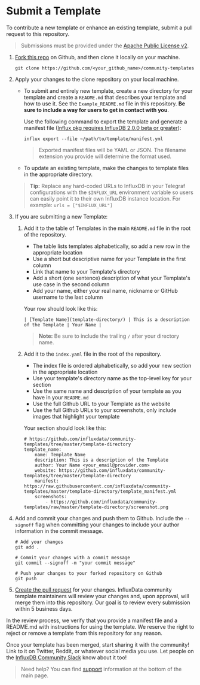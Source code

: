 # Submit a Template

To contribute a new template or enhance an existing template, submit a pull request to this repository.

> Submissions must be provided under the [Apache Public License v2](https://www.apache.org/licenses/LICENSE-2.0).



1. [Fork this repo](https://help.github.com/en/github/getting-started-with-github/fork-a-repo) on Github, and then clone it locally on your machine.
   ```
   git clone https://github.com/<your_github_name>/community-templates
   ```


2. Apply your changes to the clone repository on your local machine.


    * To submit and entirely new template, create a new directory for your template and create a `README.md` that describes your template and how to use it. See the `Example_README.md` file in this repository. **Be sure to include a way for users to get in contact with you**.

        Use the following command to export the template and generate a manifest file ([Influx pkg requires InfluxDB 2.0.0 beta or greater](https://portal.influxdata.com/downloads/)):

        ```
        influx export --file ~/path/to/template/manifest.yml
        ```

        > Exported manifest files will be YAML or JSON. The filename extension you provide will determine the format used.

    * To update an existing template, make the changes to template files in the appropriate directory.

    > **Tip:** Replace any hard-coded URLs to InfluxDB in your Telegraf configurations with the `$INFLUX_URL` environment variable so users can easily point it to their own InfluxDB instance location. For example: `urls = ["$INFLUX_URL"]`

3. If you are submitting a new Template:
   
   1.  Add it to the table of Templates in the main `README.md` file in the root of the repository.

        * The table lists templates alphabetically, so add a new row in the appropriate location
        * Use a short but descriptive name for your Template in the first column
        * Link that name to your Template's directory
        * Add a short (one sentence) description of what your Template's use case in the second column
        * Add your name, either your real name, nickname or GitHub username to the last column

        Your row should look like this:
        ```
        | [Template Name](template-directory/) | This is a description of the Template | Your Name |
        ```

        > **Note:** Be sure to include the trailing `/` after your directory name.

    2. Add it to the `index.yaml` file in the root of the repository.

       * The index file is ordered alphabetically, so add your new section in the appropriate location
       * Use your template's directory name as the top-level key for your section
       * Use the same name and description of your template as you have in your `README.md`
       * Use the full Github URL to your Template as the website
       * Use the full Github URLs to your screenshots, only include images that highlight your template

       Your section should look like this:
       ```
       # https://github.com/influxdata/community-templates/tree/master/template-directory
       template_name:
           name: Template Name
           description: This is a description of the Template
           author: Your Name <your_email@provider.com>
           website: https://github.com/influxdata/community-templates/tree/master/template-directory
           manifest: https://raw.githubusercontent.com/influxdata/community-templates/master/template-directory/template_manifest.yml
           screenshots: 
               - https://github.com/influxdata/community-templates/raw/master/template-directory/screenshot.png
       ```

4. Add and commit your changes and push them to Github. Include the `--signoff` flag when committing your changes to include your author information in the commit message.

    ```
    # Add your changes
    git add .

    # Commit your changes with a commit message
    git commit --signoff -m "your commit message"

    # Push your changes to your forked repository on Github
    git push
    ```

5. [Create the pull request](https://help.github.com/en/github/collaborating-with-issues-and-pull-requests/creating-a-pull-request-from-a-fork) for your changes. InfluxData community template maintainers will review your changes and, upon approval, will merge them into this repository. Our goal is to review every submission within 5 business days.

In the review process, we verify that you provide a manifest file and a README.md with instructions for using the template. We reserve the right to reject or remove a template from this repository for any reason.

Once your template has been merged, start sharing it with the community! Link to it on Twitter, Reddit, or whatever social media you use. Let people on the [InfluxDB Community Slack](https://influxdata.com/slack) know about it too!


> Need help? You can find [support](../README.md#support) information at the bottom of the main page.
